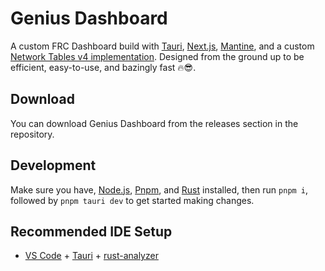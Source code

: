 # Genius Dashboard

A custom FRC Dashboard build with [Tauri](https://tauri.app), [Next.js](https://nextjs.org), [Mantine](https://mantine.dev), and a custom [Network Tables v4 implementation](https://github.com/tsar-boomba/network-tables-rs). Designed from the ground up to be efficient, easy-to-use, and bazingly fast 🔥😎.

## Download

You can download Genius Dashboard from the releases section in the repository.

## Development

Make sure you have, [Node.js](https://nodejs.org), [Pnpm](https://pnpm.io), and [Rust](https://rust-lang.org/tools/install) installed, then run `pnpm i`, followed by `pnpm tauri dev` to get started making changes.

## Recommended IDE Setup

- [VS Code](https://code.visualstudio.com/) + [Tauri](https://marketplace.visualstudio.com/items?itemName=tauri-apps.tauri-vscode) + [rust-analyzer](https://marketplace.visualstudio.com/items?itemName=rust-lang.rust-analyzer)
